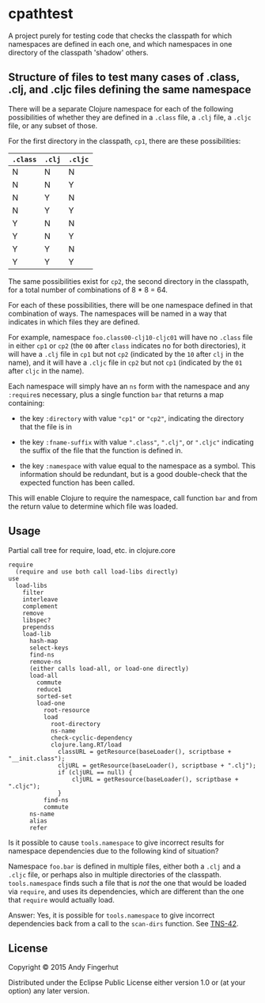 # cpathtest

A project purely for testing code that checks the classpath for which
namespaces are defined in each one, and which namespaces in one
directory of the classpath 'shadow' others.


## Structure of files to test many cases of .class, .clj, and .cljc files defining the same namespace

There will be a separate Clojure namespace for each of the following
possibilities of whether they are defined in a `.class` file, a `.clj`
file, a `.cljc` file, or any subset of those.

For the first directory in the classpath, `cp1`, there are these
possibilities:

| `.class` | `.clj` | `.cljc` |
| -------- | ------ | ------- |
| N | N | N |
| N | N | Y |
| N | Y | N |
| N | Y | Y |
| Y | N | N |
| Y | N | Y |
| Y | Y | N |
| Y | Y | Y |

The same possibilities exist for `cp2`, the second directory in the
classpath, for a total number of combinations of 8 * 8 = 64.

For each of these possibilities, there will be one namespace defined
in that combination of ways.  The namespaces will be named in a way
that indicates in which files they are defined.

For example, namespace `foo.class00-clj10-cljc01` will have no
`.class` file in either `cp1` or `cp2` (the `00` after `class`
indicates no for both directories), it will have a `.clj` file in
`cp1` but not `cp2` (indicated by the `10` after `clj` in the name),
and it will have a `.cljc` file in `cp2` but not `cp1` (indicated by
the `01` after `cljc` in the name).

Each namespace will simply have an `ns` form with the namespace and
any `:require`s necessary, plus a single function `bar` that returns a
map containing:

* the key `:directory` with value `"cp1"` or `"cp2"`, indicating the
  directory that the file is in

* the key `:fname-suffix` with value `".class"`, `".clj"`, or
  `".cljc"` indicating the suffix of the file that the function is
  defined in.

* the key `:namespace` with value equal to the namespace as a symbol.
  This information should be redundant, but is a good double-check
  that the expected function has been called.

This will enable Clojure to require the namespace, call function `bar`
and from the return value to determine which file was loaded.


## Usage

Partial call tree for require, load, etc. in clojure.core

```
require
  (require and use both call load-libs directly)
use
  load-libs
    filter
    interleave
    complement
    remove
    libspec?
    prependss
    load-lib
      hash-map
      select-keys
      find-ns
      remove-ns
      (either calls load-all, or load-one directly)
      load-all
        commute
        reduce1
        sorted-set
        load-one
          root-resource
          load
            root-directory
            ns-name
            check-cyclic-dependency
            clojure.lang.RT/load
              classURL = getResource(baseLoader(), scriptbase + "__init.class");
              cljURL = getResource(baseLoader(), scriptbase + ".clj");
              if (cljURL == null) {
                  cljURL = getResource(baseLoader(), scriptbase + ".cljc");
              }
          find-ns
          commute
      ns-name
      alias
      refer
```

Is it possible to cause `tools.namespace` to give incorrect results
for namespace dependencies due to the following kind of situation?

Namespace `foo.bar` is defined in multiple files, either both a `.clj`
and a `.cljc` file, or perhaps also in multiple directories of the
classpath.  `tools.namespace` finds such a file that is _not_ the one
that would be loaded via `require`, and uses its dependencies, which
are different than the one that `require` would actually load.

Answer: Yes, it is possible for `tools.namespace` to give incorrect
dependencies back from a call to the `scan-dirs` function.  See
[TNS-42](http://dev.clojure.org/jira/browse/TNS-42).


## License

Copyright © 2015 Andy Fingerhut

Distributed under the Eclipse Public License either version 1.0 or (at
your option) any later version.
